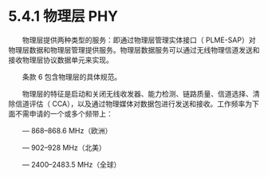 # 5.4.1 物理层 PHY
　　物理层提供两种类型的服务：即通过物理层管理实体接口（ PLME-SAP）对物理层数据和物理层管理提供服务。物理层数据服务可以通过无线物理信道发送和接收物理层协议数据单元来实现。
  
　　条款 6 包含物理层的具体规范。
  
　　物理层的特征是启动和关闭无线收发器、能力检测、链路质量、信道选择、清除信道评估（ CCA），以及通过物理媒体对数据包进行发送和接收。工作频率为下面不需申请的一个或多个频带上：
  
　　— 868–868.6 MHz（欧洲）
  
　　— 902–928 MHz（北美）
  
　　— 2400–2483.5 MHz（全球）
  
